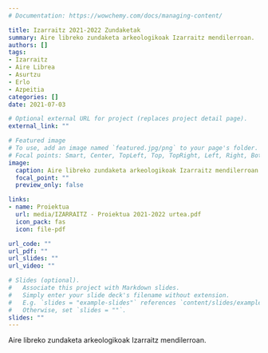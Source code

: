 ```yaml
---
# Documentation: https://wowchemy.com/docs/managing-content/

title: Izarraitz 2021-2022 Zundaketak
summary: Aire libreko zundaketa arkeologikoak Izarraitz mendilerroan.
authors: []
tags: 
- Izarraitz
- Aire Librea
- Asurtzu
- Erlo
- Azpeitia
categories: []
date: 2021-07-03

# Optional external URL for project (replaces project detail page).
external_link: ""

# Featured image
# To use, add an image named `featured.jpg/png` to your page's folder.
# Focal points: Smart, Center, TopLeft, Top, TopRight, Left, Right, BottomLeft, Bottom, BottomRight.
image:
  caption: Aire libreko zundaketa arkeologikoak Izarraitz mendilerroan.
  focal_point: ""
  preview_only: false

links:
- name: Proiektua
  url: media/IZARRAITZ - Proiektua 2021-2022 urtea.pdf
  icon_pack: fas
  icon: file-pdf

url_code: ""
url_pdf: ""
url_slides: ""
url_video: ""

# Slides (optional).
#   Associate this project with Markdown slides.
#   Simply enter your slide deck's filename without extension.
#   E.g. `slides = "example-slides"` references `content/slides/example-slides.md`.
#   Otherwise, set `slides = ""`.
slides: ""
---
```


Aire libreko zundaketa arkeologikoak Izarraitz mendilerroan.
